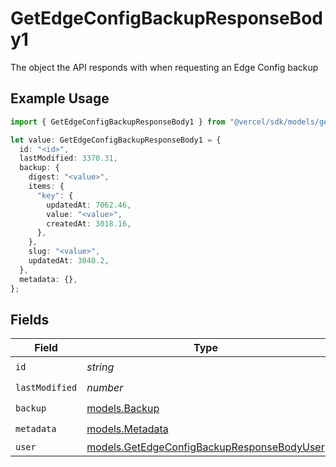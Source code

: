 # GetEdgeConfigBackupResponseBody1

The object the API responds with when requesting an Edge Config backup

## Example Usage

```typescript
import { GetEdgeConfigBackupResponseBody1 } from "@vercel/sdk/models/getedgeconfigbackupop.js";

let value: GetEdgeConfigBackupResponseBody1 = {
  id: "<id>",
  lastModified: 3370.31,
  backup: {
    digest: "<value>",
    items: {
      "key": {
        updatedAt: 7062.46,
        value: "<value>",
        createdAt: 3018.16,
      },
    },
    slug: "<value>",
    updatedAt: 3040.2,
  },
  metadata: {},
};
```

## Fields

| Field                                                                                          | Type                                                                                           | Required                                                                                       | Description                                                                                    |
| ---------------------------------------------------------------------------------------------- | ---------------------------------------------------------------------------------------------- | ---------------------------------------------------------------------------------------------- | ---------------------------------------------------------------------------------------------- |
| `id`                                                                                           | *string*                                                                                       | :heavy_check_mark:                                                                             | N/A                                                                                            |
| `lastModified`                                                                                 | *number*                                                                                       | :heavy_check_mark:                                                                             | N/A                                                                                            |
| `backup`                                                                                       | [models.Backup](../models/backup.md)                                                           | :heavy_check_mark:                                                                             | N/A                                                                                            |
| `metadata`                                                                                     | [models.Metadata](../models/metadata.md)                                                       | :heavy_check_mark:                                                                             | N/A                                                                                            |
| `user`                                                                                         | [models.GetEdgeConfigBackupResponseBodyUser](../models/getedgeconfigbackupresponsebodyuser.md) | :heavy_minus_sign:                                                                             | N/A                                                                                            |